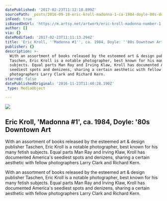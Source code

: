 ```yaml
---
datePublished: '2017-02-23T11:12:10.899Z'
sourcePath: _posts/2016-09-18-eric-kroll-madonna-1-ca-1984-doyle-80s-downtown-art.md
inFeed: true
isBasedOnUrl: 'https://m.artsy.net/artwork/eric-kroll-madonna-number-1'
author: []
via: {}
dateModified: '2017-02-23T11:11:13.294Z'
title: 'Eric Kroll, ''Madonna #1'', ca. 1984, Doyle: ''80s Downtown Art '
publisher: {}
description: >-
  With an assortment of books released by the esteemed art & design publisher
  Taschen, Eric Kroll is a notable photographer, best known for his many fetish
  subjects. Equal parts Man Ray and Irving Klaw, Kroll has documented America's
  seediest spots and denizens, sharing a certain aesthetic with fellow
  photographers Larry Clark and Richard Kern.
starred: false
datePublishedOriginal: '2016-11-23T11:40:28.190Z'
_type: MediaObject

---
```

<article style=""><img src="https://imgflo.herokuapp.com/graph/2b2431f8e7ba7b0/7ae78bb21e3f7a95cc6ea68d814fd509/noop.jpg?input=https%3A%2F%2Fd32dm0rphc51dk.cloudfront.net%2FE_3juiVgMFq9vUrBIeIjHg%2Fnormalized.jpg" /><h1>Eric Kroll, 'Madonna #1', ca. 1984, Doyle: '80s Downtown Art </h1><p>With an assortment of books released by the esteemed art &amp; design publisher Taschen, Eric Kroll is a notable photographer, best known for his many fetish subjects. Equal parts Man Ray and Irving Klaw, Kroll has documented America's seediest spots and denizens, sharing a certain aesthetic with fellow photographers Larry Clark and Richard Kern.</p></article>

With an assortment of books released by the esteemed art & design publisher Taschen, Eric Kroll is a notable photographer, best known for his many fetish subjects. Equal parts Man Ray and Irving Klaw, Kroll has documented America's seediest spots and denizens, sharing a certain aesthetic with fellow photographers Larry Clark and Richard Kern.